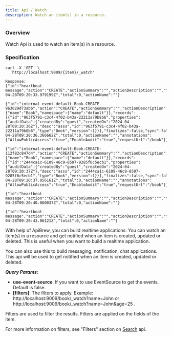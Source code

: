 ```yaml
---
title: Api / Watch
description: Watch an item(s) in a resource.
---
```


### Overview

Watch Api is used to watch an item(s) in a resource.

### Specification

```curl
curl -X 'GET' \
  'http://localhost:9009/{item}/_watch'
  
Response: 
{"id":"heartbeat-message","action":"CREATE","actionSummary":"","actionDescription":"","finalizes":false,"sync":false,"time":"2024-04-28T09:20:33.979199Z","total":0,"actionName":""}

{"id":"internal-event-default-Book-CREATE-963029d73abb","action":"CREATE","actionSummary":"","actionDescription":"","resource":{"name":"Book","namespace":{"name":"default"}},"records":[{"id":"963f5791-c3c4-4f02-b43a-22211a79b8b6","properties":{"auditData":{"createdBy":"guest","createdOn":"2024-04-28T09:20:36Z"},"desc":"asss","id":"963f5791-c3c4-4f02-b43a-22211a79b8b6","type":"Book","version":1}}],"finalizes":false,"sync":false,"time":"2024-04-28T09:20:36.366662Z","total":0,"actionName":"","annotations":{"AllowPublicAccess":"true","EnableAudit":"true","requestUrl":"/book"}}

{"id":"internal-event-default-Book-CREATE-112f82c847d4","action":"CREATE","actionSummary":"","actionDescription":"","resource":{"name":"Book","namespace":{"name":"default"}},"records":[{"id":"2444ca1c-6109-46c9-8507-9285f6c5ecb1","properties":{"auditData":{"createdBy":"guest","createdOn":"2024-04-28T09:20:37Z"},"desc":"asss","id":"2444ca1c-6109-46c9-8507-9285f6c5ecb1","type":"Book","version":1}}],"finalizes":false,"sync":false,"time":"2024-04-28T09:20:37.056161Z","total":0,"actionName":"","annotations":{"AllowPublicAccess":"true","EnableAudit":"true","requestUrl":"/book"}}

{"id":"heartbeat-message","action":"CREATE","actionSummary":"","actionDescription":"","finalizes":false,"sync":false,"time":"2024-04-28T09:20:40.060037Z","total":0,"actionName":""}

{"id":"heartbeat-message","action":"CREATE","actionSummary":"","actionDescription":"","finalizes":false,"sync":false,"time":"2024-04-28T09:20:43.06121Z","total":0,"actionName":""}
```

With help of ApiBrew, you can build realtime applications. You can watch an item(s) in a resource and get notified when
an item is created, updated or deleted. This is useful when you want to build a realtime application.

You can also use this to build messaging, notification, chat applications. This api will be used to get notified when an
item is created, updated or deleted.

**_Query Params:_**

- **use-event-source**: If you want to use EventSource to get the events. Default is false.
- **[filters]**: The filters to apply. Example: http://localhost:9009/book/_watch?name=John
  or http://localhost:9009/book/_watch?name=John&age=25 .

Filters are used to filter the results. Filters are applied on the fields of the item.

For more information on filters, see "Filters" section on [Search](search.md) api.
